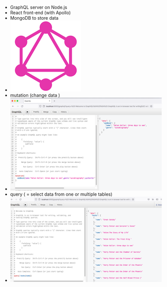 - GraphQL server on Node.js
- React front-end (with Apollo)
- MongoDB to store data
- ![graphQL](assets/graphQL.png)
- mutation (change data ) 
- ![graphQL](assets/result1.png)
- query ( = select data from one or multiple tables)
- ![graphQL](assets/query.png)
